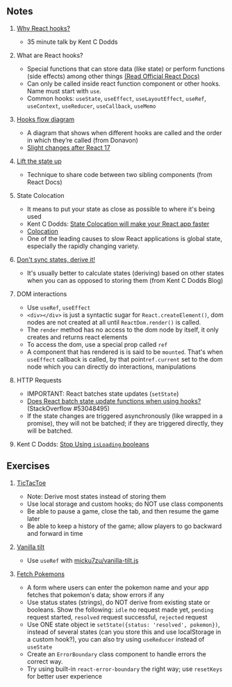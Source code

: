 ## Notes

1.  [Why React hooks?](https://www.youtube.com/watch?v=zWsZcBiwgVE&list=PLV5CVI1eNcJgNqzNwcs4UKrlJdhfDjshf)

    -   35 minute talk by Kent C Dodds

2.  What are React hooks?

    -   Special functions that can store data (like state) or perform functions (side effects) among other things [(Read Official React Docs)](https://reactjs.org/docs/hooks-intro.html)
    -   Can only be called inside react function component or other hooks. Name must start with `use`.
    -   Common hooks: `useState`, `useEffect`, `useLayoutEffect`, `useRef`, `useContext`, `useReducer`, `useCallback`, `useMemo`

3.  [Hooks flow diagram](https://github.com/donavon/hook-flow)

    -   A diagram that shows when different hooks are called and the order in which they’re called (from Donavon)
    -   [Slight changes after React 17](https://github.com/kentcdodds/react-hooks/issues/90)

4.  [Lift the state up](https://reactjs.org/docs/lifting-state-up.html)

    -   Technique to share code between two sibling components (from React Docs)

5.  State Colocation

    -   It means to put your state as close as possible to where it's being used
    -   Kent C Dodds: [State Colocation will make your React app faster](https://kentcdodds.com/blog/state-colocation-will-make-your-react-app-faster)
    -   [Colocation](https://kentcdodds.com/blog/colocation)
    -   One of the leading causes to slow React applications is global state, especially the rapidly changing variety.

6.  [Don't sync states, derive it!](https://kentcdodds.com/blog/dont-sync-state-derive-it)

    -   It's usually better to calculate states (deriving) based on other states when you can as opposed to storing them (from Kent C Dodds Blog)

7.  DOM interactions

    -   Use `useRef`, `useEffect`
    -   `<div></div>` is just a syntactic sugar for `React.createElement()`, dom nodes are not created at all until `ReactDom.render()` is called.
    -   The `render` method has no access to the dom node by itself, it only creates and returns react elements
    -   To access the dom, use a special prop called `ref`
    -   A component that has rendered is is said to be `mounted`. That's when `useEffect` callback is called, by that point`ref.current` set to the dom node which you can directly do interactions, manipulations

8.  HTTP Requests

    -   IMPORTANT: React batches state updates (`setState`)
    -   [Does React batch state update functions when using hooks?](https://stackoverflow.com/questions/53048495/does-react-batch-state-update-functions-when-using-hooks) (StackOverflow #53048495)
    -   If the state changes are triggered asynchronously (like wrapped in a promise), they will not be batched; if they are triggered directly, they will be batched.

9.  Kent C Dodds: [Stop Using `isLoading` booleans](https://kentcdodds.com/blog/stop-using-isloading-booleans)

## Exercises

1. [TicTacToe](https://react-hooks.netlify.app/4)

    - Note: Derive most states instead of storing them
    - Use local storage and custom hooks; do NOT use class components
    - Be able to pause a game, close the tab, and then resume the game later
    - Be able to keep a history of the game; allow players to go backward and forward in time

2. [Vanilla tilt](https://react-hooks.netlify.app/5)

    - Use `useRef` with [micku7zu/vanilla-tilt.js](https://micku7zu.github.io/vanilla-tilt.js/)

3. [Fetch Pokemons ](https://react-hooks.netlify.app/6)
    - A form where users can enter the pokemon name and your app fetches that pokemon's data; show errors if any
    - Use status states (strings), do NOT derive from existing state or booleans. Show the following: `idle` no request made yet, `pending` request started, `resolved` request successful, `rejected` request
    - Use ONE state object ie `setState({status: 'resolved', pokemon})`, instead of several states (can you store this and use localStorage in a custom hook?), you can also try using `useReducer` instead of `useState`
    - Create an `ErrorBoundary` class component to handle errors the correct way.
    - Try using built-in `react-error-boundary` the right way; use `resetKeys` for better user experience
